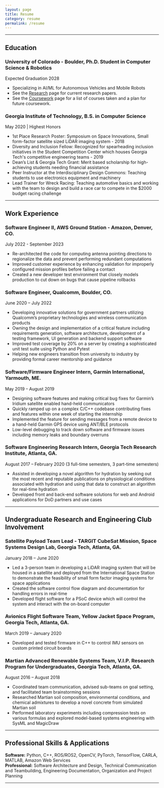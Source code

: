 ```yaml
---
layout: page
title: Resume
category: resume
permalink: /resume
---
```


---

## Education

### University of Colorado - Boulder, Ph.D. Student in Computer Science & Robotics
Expected Graduation 2028
* Specializing in AI/ML for Autonomous Vehicles and Mobile Robots
* See the [Research](https://lorinachey.github.io/research) page for current research papers.
* See the [Coursework](https://lorinachey.github.io/coursework) page for a list of courses taken and a plan for future coursework.

### Georgia Institute of Technology, B.S. in Computer Science
May 2020 | Highest Honors
* 1st Place Research Poster: Symposium on Space Innovations, Small form-factor satellite sized LiDAR imaging system - 2018
* Diversity and Inclusion Fellow: Recognized for spearheading inclusion initiatives in the Student Competition Center which houses Georgia Tech's competitive engineering teams - 2019
* Dean’s List & Georgia Tech Grant: Merit based scholarship for high-achieving students needing financial assistance
* Peer Instructor at the Interdisciplinary Design Commons: Teaching students to use electronics equipment and machinery
* Lead Trainer for Wreck Racing: Teaching automotive basics and working with the team to design and build a race car to compete in the $2000 budget racing challenge

---

## Work Experience
### Software Engineer II, AWS Ground Station - Amazon, Denver, CO.
July 2022 - September 2023
* Re-architected the code for computing antenna pointing directions to regionalize the data and prevent performing redundant computations
* Improved customer experience by enhancing validation for improperly configured mission profiles before failing a contact
* Created a new developer test environment that closely models production to cut down on bugs that cause pipeline rollbacks

### Software Engineer, Qualcomm, Boulder, CO.                           
June 2020 – July 2022
* Developing innovative solutions for government partners utilizing Qualcomm’s proprietary technologies and wireless communication products
* Owning the design and implementation of a critical feature including requirements generation, software architecture, development of a testing framework, UI generation and backend support software
* Improved test coverage by 20% on a server by creating a sophisticated unit test suite using Python and Pytest
* Helping new engineers transition from university to industry by providing formal career mentorship and guidance

### Software/Firmware Engineer Intern, Garmin International, Yarmouth, ME.                           
May 2019 – August 2019
* Designing software features and making critical bug fixes for Garmin’s Iridium satellite enabled hand-held communicators
* Quickly ramped up on a complex C/C++ codebase contributing fixes and features within one week of starting the internship
* Implemented the feature for sending messages from a remote device to a hand-held Garmin GPS device using ANT/BLE protocols
* Low-level debugging to track down software and firmware issues including memory leaks and boundary overruns

### Software Engineering Research Intern, Georgia Tech Research Institute, Atlanta, GA.
August 2017 – February 2020 (3 full-time semesters, 3 part-time semesters)
* Assisted in developing a novel algorithm for hydration by seeking out the most recent and reputable publications on physiological conditions associated with hydration and using that data to construct an algorithm for real-time hydration
* Developed front and back-end software solutions for web and Android applications for DoD partners and use cases

---

## Undergraduate Research and Engineering Club Involvement
### Satellite Payload Team Lead - TARGIT CubeSat Mission, Space Systems Design Lab, Georgia Tech, Atlanta, GA.
January 2018 – June 2020
* Led a 3-person team in developing a LiDAR imaging system that will be housed in a satellite and deployed from the International Space Station to demonstrate the feasibility of small form factor imaging systems for space applications
* Created the software control flow diagram and documentation for handling errors in real-time
* Developed flight software for a PSoC device which will control the system and interact with the on-board computer

### Avionics Flight Software Team, Yellow Jacket Space Program, Georgia Tech, Atlanta, GA.                           
March 2019 – January 2020
* Developed and tested firmware in C++ to control IMU sensors on custom printed circuit boards

### Martian Advanced Renewable Systems Team, V.I.P. Research Program for Undergraduates, Georgia Tech, Atlanta, GA.                           
August 2016 – August 2018
* Coordinated team communication, advised sub-teams on goal setting, and facilitated team brainstorming sessions 
* Researched Martian soil composition, environmental conditions, and chemical admixtures to develop a novel concrete from simulated Martian soil
* Performed laboratory experiments including compression tests on various formulas and explored model-based systems engineering with SysML and MagicDraw

---

## Professional Skills & Applications
**Software:** Python, C++, ROS/ROS2, OpenCV, PyTorch, TensorFlow, CARLA, MATLAB, Amazon Web Services \
**Professional:** Software Architecture and Design, Technical Communication  and Teambuilding, Engineering Documentation, Organization and Project Planning

---
